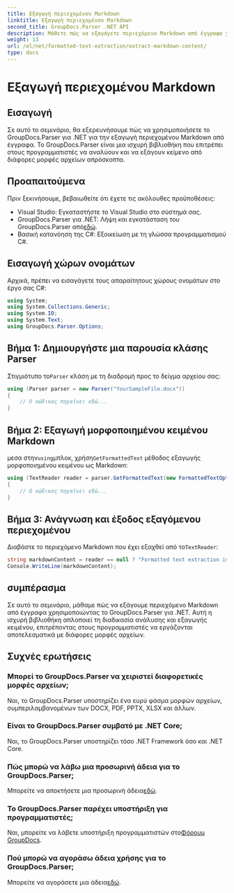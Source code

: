 ```yaml
---
title: Εξαγωγή περιεχομένου Markdown
linktitle: Εξαγωγή περιεχομένου Markdown
second_title: GroupDocs.Parser .NET API
description: Μάθετε πώς να εξαγάγετε περιεχόμενο Markdown από έγγραφα χρησιμοποιώντας το GroupDocs.Parser για .NET. Αυτό το σεμινάριο παρέχει οδηγίες βήμα προς βήμα για απρόσκοπτη εξαγωγή κειμένου.
weight: 13
url: /el/net/formatted-text-extraction/extract-markdown-content/
type: docs
---
```

# Εξαγωγή περιεχομένου Markdown

## Εισαγωγή
Σε αυτό το σεμινάριο, θα εξερευνήσουμε πώς να χρησιμοποιήσετε το GroupDocs.Parser για .NET για την εξαγωγή περιεχομένου Markdown από έγγραφα. Το GroupDocs.Parser είναι μια ισχυρή βιβλιοθήκη που επιτρέπει στους προγραμματιστές να αναλύουν και να εξάγουν κείμενο από διάφορες μορφές αρχείων απρόσκοπτα.
## Προαπαιτούμενα
Πριν ξεκινήσουμε, βεβαιωθείτε ότι έχετε τις ακόλουθες προϋποθέσεις:
- Visual Studio: Εγκαταστήστε το Visual Studio στο σύστημά σας.
-  GroupDocs.Parser για .NET: Λήψη και εγκατάσταση του GroupDocs.Parser από[εδώ](https://releases.groupdocs.com/parser/net/).
- Βασική κατανόηση της C#: Εξοικείωση με τη γλώσσα προγραμματισμού C#.

## Εισαγωγή χώρων ονομάτων
Αρχικά, πρέπει να εισαγάγετε τους απαραίτητους χώρους ονομάτων στο έργο σας C#:
```csharp
using System;
using System.Collections.Generic;
using System.IO;
using System.Text;
using GroupDocs.Parser.Options;
```
## Βήμα 1: Δημιουργήστε μια παρουσία κλάσης Parser
 Στιγμιότυπο το`Parser` κλάση με τη διαδρομή προς το δείγμα αρχείου σας:
```csharp
using (Parser parser = new Parser("YourSampleFile.docx"))
{
    // Ο κώδικας πηγαίνει εδώ...
}
```
## Βήμα 2: Εξαγωγή μορφοποιημένου κειμένου Markdown
 μεσα στην`using`μπλοκ, χρήση`GetFormattedText` μέθοδος εξαγωγής μορφοποιημένου κειμένου ως Markdown:
```csharp
using (TextReader reader = parser.GetFormattedText(new FormattedTextOptions(FormattedTextMode.Markdown)))
{
    // Ο κώδικας πηγαίνει εδώ...
}
```
## Βήμα 3: Ανάγνωση και έξοδος εξαγόμενου περιεχομένου
 Διαβάστε το περιεχόμενο Markdown που έχει εξαχθεί από το`TextReader`:
```csharp
string markdownContent = reader == null ? "Formatted text extraction isn't supported" : reader.ReadToEnd();
Console.WriteLine(markdownContent);
```

## συμπέρασμα
Σε αυτό το σεμινάριο, μάθαμε πώς να εξάγουμε περιεχόμενο Markdown από έγγραφα χρησιμοποιώντας το GroupDocs.Parser για .NET. Αυτή η ισχυρή βιβλιοθήκη απλοποιεί τη διαδικασία ανάλυσης και εξαγωγής κειμένου, επιτρέποντας στους προγραμματιστές να εργάζονται αποτελεσματικά με διάφορες μορφές αρχείων.
## Συχνές ερωτήσεις
### Μπορεί το GroupDocs.Parser να χειριστεί διαφορετικές μορφές αρχείων;
Ναι, το GroupDocs.Parser υποστηρίζει ένα ευρύ φάσμα μορφών αρχείων, συμπεριλαμβανομένων των DOCX, PDF, PPTX, XLSX και άλλων.
### Είναι το GroupDocs.Parser συμβατό με .NET Core;
Ναι, το GroupDocs.Parser υποστηρίζει τόσο .NET Framework όσο και .NET Core.
### Πώς μπορώ να λάβω μια προσωρινή άδεια για το GroupDocs.Parser;
 Μπορείτε να αποκτήσετε μια προσωρινή άδεια[εδώ](https://purchase.groupdocs.com/temporary-license/).
### Το GroupDocs.Parser παρέχει υποστήριξη για προγραμματιστές;
 Ναι, μπορείτε να λάβετε υποστήριξη προγραμματιστών στο[Φόρουμ GroupDocs](https://forum.groupdocs.com/c/parser/17).
### Πού μπορώ να αγοράσω άδεια χρήσης για το GroupDocs.Parser;
 Μπορείτε να αγοράσετε μια άδεια[εδώ](https://purchase.groupdocs.com/buy).